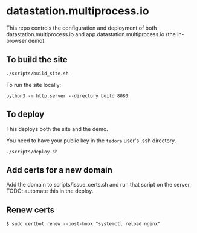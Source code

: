 # datastation.multiprocess.io

This repo controls the configuration and deployment of both
datastation.multiprocess.io and app.datastation.multiprocess.io (the
in-browser demo).

## To build the site

```
./scripts/build_site.sh
```

To run the site locally:

```
python3 -m http.server --directory build 8080
```

## To deploy

This deploys both the site and the demo.

You need to have your public key in the `fedora` user's .ssh
directory.

```
./scripts/deploy.sh
```

## Add certs for a new domain

Add the domain to scripts/issue_certs.sh and run that script on the server. TODO: automate this in the deploy.

## Renew certs

```
$ sudo certbot renew --post-hook "systemctl reload nginx"
```
